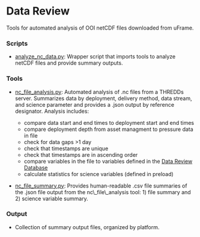 # Data Review
Tools for automated analysis of OOI netCDF files downloaded from uFrame.

### Scripts
- [analyze_nc_data.py](https://github.com/data-edu-ooi/data-review-tools/blob/master/data_review/analyze_nc_data.py): Wrapper script that imports tools to analyze netCDF files and provide summary outputs.

### Tools
- [nc_file_analysis.py](https://github.com/data-edu-ooi/data-review-tools/blob/master/data_review//tools/nc_file_analysis.py): Automated analysis of .nc files from a THREDDs server. Summarizes data by deployment, delivery method, data stream, and science parameter and provides a .json output by reference designator. Analysis includes: 
	- compare data start and end times to deployment start and end times
	- compare deployment depth from asset managment to pressure data in file 
	- check for data gaps >1 day
	- check that timestamps are unique
	- check that timestamps are in ascending order
	- compare variables in the file to variables defined in the [Data Review Database](http://datareview.marine.rutgers.edu/)
	- calculate statistics for science variables (defined in preload)

- [nc_file_summary.py](https://github.com/data-edu-ooi/data-review-tools/blob/master/data_review//tools/nc_file_summary.py): Provides human-readable .csv file summaries of the .json file output from the nc\\_file\\_analysis tool: 1) file summary and 2) science variable summary.

### Output
- Collection of summary output files, organized by platform.